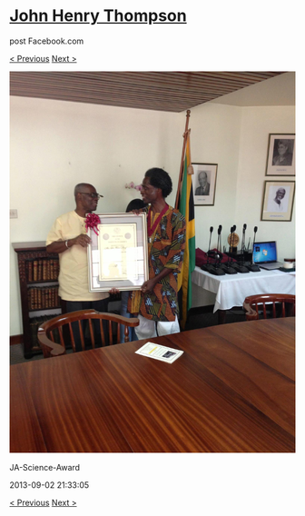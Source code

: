 # [John Henry Thompson](../README.md)
post Facebook.com

[< Previous](2013-09-02-43.md) [Next >](2013-09-02-45.md)

[![](../media/2013-09-02/JA-Science-Award-33.jpg)](../README.md)

JA-Science-Award

2013-09-02 21:33:05

[< Previous](2013-09-02-43.md) [Next >](2013-09-02-45.md)